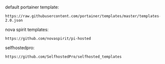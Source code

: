 default portainer template: 
```
https://raw.githubusercontent.com/portainer/templates/master/templates-2.0.json
```

nova spirit templates: 
```
https://github.com/novaspirit/pi-hosted
```  

selfhostedpro: 
```
https://github.com/SelfhostedPro/selfhosted_templates
```  
